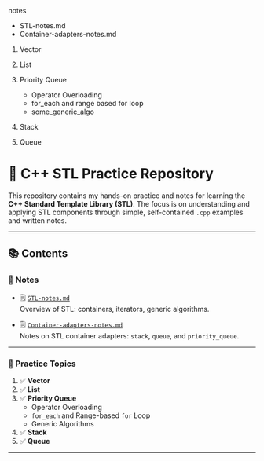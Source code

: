 notes
- STL-notes.md
- Container-adapters-notes.md

1. Vector
2. List
3. Priority Queue
   
   - Operator Overloading 
   - for_each and range based for loop 
   - some_generic_algo 
   
4. Stack
5. Queue

# 🚀 C++ STL Practice Repository

This repository contains my hands-on practice and notes for learning the **C++ Standard Template Library (STL)**. The focus is on understanding and applying STL components through simple, self-contained `.cpp` examples and written notes.

---

## 📚 Contents

### 📝 Notes

- 🗒️ [`STL-notes.md`](notes/STL-notes.md)  
  Overview of STL: containers, iterators, generic algorithms.

- 🗒️ [`Container-adapters-notes.md`](notes/Container-adapters-notes.md)  
  Notes on STL container adapters: `stack`, `queue`, and `priority_queue`.

---

### 🧪 Practice Topics

1. ✅ **Vector**
2. ✅ **List**
3. ✅ **Priority Queue**
   - Operator Overloading
   - `for_each` and Range-based `for` Loop
   - Generic Algorithms
4. ✅ **Stack**
5. ✅ **Queue**

---


